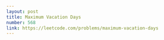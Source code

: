 ```yaml
---
layout: post
title: Maximum Vacation Days
number: 568
link: https://leetcode.com/problems/maximum-vacation-days
---
```


